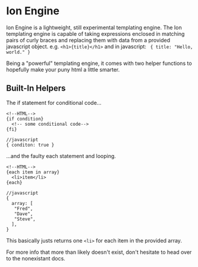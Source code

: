# Ion Engine
Ion Engine is a lightweight, still experimental templating engine. The Ion templating engine is capable of taking expressions enclosed in matching pairs of curly braces and replacing them with data from a provided javascript object. e.g.
```<h1>{title}</h1>``` and in javascript: ```
{
  title: "Hello, world."
}```

Being a "powerful" templating engine, it comes with two helper functions to hopefully make your puny html a little smarter. 

## Built-In Helpers
The if statement for conditional code...
```
<!--HTML-->
{if condition}
  <!-- some conditional code-->
{fi}
```
```
//javascript
{ conditon: true }
```
...and the faulty each statement and looping.
```
<!--HTML-->
{each item in array}
  <li>item</li>
{each}
```
```
//javascript
{ 
  array: [
   "Fred",
   "Dave",
   "Steve",
  ],
}
```
This basically justs returns one ```<li>``` for each item in the provided array.

For more info that more than likely doesn't exist, don't hesitate to head over to the nonexistant docs. 
